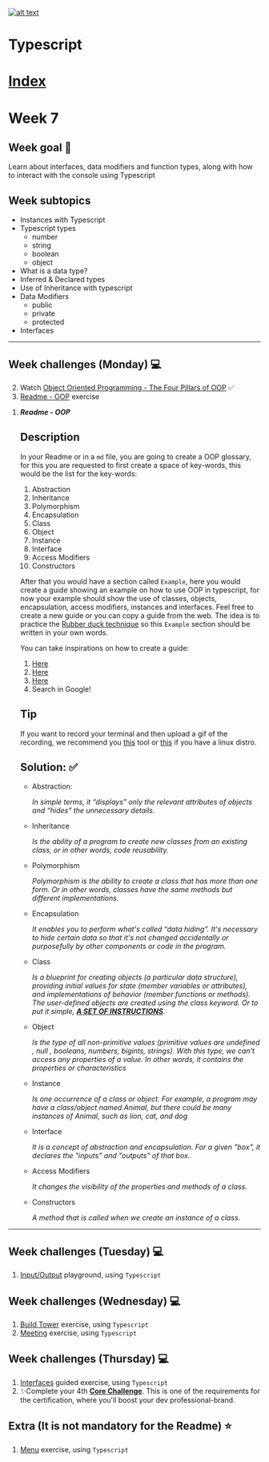 <a href="https://www.core-code.io/">

![alt text](https://uploads-ssl.webflow.com/5eb2f56932c3562feab232e3/5f73550d00249e7e96c9f3de_Logo.png "corecodeio")

</a>

# Typescript

# [Index](/README.md)

# Week 7

## Week goal 🏁

<p>Learn about interfaces, data modifiers and function types, along with how to interact with the console using Typescript</p>

## Week subtopics

- Instances with Typescript
- Typescript types
  - number
  - string
  - boolean
  - object
- What is a data type?
- Inferred & Declared types
- Use of Inheritance with typescript
- Data Modifiers
  - public
  - private
  - protected
- Interfaces

***
## Week challenges (Monday) 💻

2. Watch [Object Oriented Programming - The Four Pillars of OOP](https://www.youtube.com/watch?v=1ONhXmQuWP8) ✅
3. [Readme - OOP](https://github.com/corecodeio/devguide-fundamentals-2022-03/tree/main/src/technologies/2022/week07/exercises/e01/desc) exercise

<ol>

<li><strong><i>Readme - OOP</i></strong></li>

## Description

In your Readme or in a `md` file, you are going to create a OOP glossary, for this you are requested to first create a space of key-words, this would be the list for the key-words:

1. Abstraction
2. Inheritance
3. Polymorphism
4. Encapsulation
5. Class
6. Object
7. Instance
8. Interface
9. Access Modifiers
10. Constructors

After that you would have a section called `Example`, here you would create a guide showing an example on how to use OOP in typescript, for now your example should show the use of classes, objects, encapsulation, access modifiers, instances and interfaces. Feel free to create a new guide or you can copy a guide from the web. The idea is to practice the [Rubber duck technique](https://www.linkedin.com/pulse/talk-duck-christina-cece-geijer) so this `Example` section should be written in your own words.

You can take inspirations on how to create a guide:

1. [Here](https://serokell.io/blog/why-typescript)
2. [Here](https://ultimatecourses.com/blog/typescript-interfaces-vs-types)
3. [Here](https://blog.learncodeonline.in/introduction-to-typescript)
4. Search in Google!

## Tip

If you want to record your terminal and then upload a gif of the recording, we recommend you [this](https://www.screentogif.com/) tool or [this](https://github.com/phw/peek) if you have a linux distro.

## Solution: ✅ 

<ul>
<li>Abstraction:</li> <p><i>In simple terms, it “displays” only the relevant attributes of objects and “hides” the unnecessary details.</i></p>
<li>Inheritance</li><p><i>Is the ability of a program to create new classes from an existing class, or in other words, code reusability.</i></p>
<li>Polymorphism</li><p><i>Polymorphism is the ability to create a class that has more than one form. Or in other words, classes have the same methods but different implementations.</i></p>
<li>Encapsulation</li><p><i>It enables you to perform what's called “data hiding”. It's necessary to hide certain data so that it's not changed accidentally or purposefully by other components or code in the program.</i></p>
<li>Class</li><p><i>Is a blueprint for creating objects (a particular data structure), providing initial values for state (member variables or attributes), and implementations of behavior (member functions or methods). The user-defined objects are created using the class keyword. Or to put it simple, <strong style="text-transform:uppercase"><u>a set of instructions</u></strong>.</i></p>
<li>Object</li><p><i>Is the type of all non-primitive values (primitive values are undefined , null , booleans, numbers, bigints, strings). With this type, we can't access any properties of a value. In other words, it contains the properties or characteristics</i></p>
<li>Instance</li><p><i> Is one occurrence of a class or object. For example, a program may have a class/object named Animal, but there could be many instances of Animal, such as lion, cat, and dog</i></p>
<li>Interface</li><p><i>It is a concept of abstraction and encapsulation. For a given "box", it declares the "inputs" and "outputs" of that box. </i></p>
<li>Access Modifiers</li><p><i>It changes the visibility of the properties and methods of a class.</i></p>
<li>Constructors</li><p><i>A method that is called when we create an instance of a class.</i></p>
</ul>

</ol>


***
## Week challenges (Tuesday) 💻

1. [Input/Output](./exercises/e00/desc) playground, using `Typescript`

<!--
2. [Movies](./exercises/e03/desc) exercise, using `Typescript`
-->

## Week challenges (Wednesday) 💻

1. [Build Tower](./exercises/e04/desc) exercise, using `Typescript`
2. [Meeting](./exercises/e05/desc) exercise, using `Typescript`

## Week challenges (Thursday) 💻

1. [Interfaces](https://docs.microsoft.com/en-us/learn/modules/typescript-implement-interfaces/) guided exercise, using `Typescript`
2. ✨Complete your 4th [**Core Challenge**](https://corecode.notion.site/Earn-your-SCRUM-certificate-8d9d0d40abaa4ee18c77c5a2cc1929b8). This is one of the requirements for the certification, where you'll boost your dev professional-brand.

## Extra (It is not mandatory for the Readme) ⭐

1. [Menu](./exercises/e02/desc) exercise, using `Typescript`
